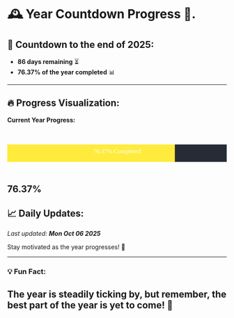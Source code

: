 
# &#x1F570; **Year Countdown Progress** &#x1F389;.

## &#x1F4C5; Countdown to the end of 2025:
- **86 days remaining** &#x23F3;
- **76.37% of the year completed** &#x1F4CA;

---

## &#x1F525; **Progress Visualization**:

**Current Year Progress:**

<br><br>
![Progress Bar](https://raw.githubusercontent.com/dayanidigv/year-countdown-progress/main/progress-bar.svg)
<br><br>

**76.37%**
---

## &#x1F4C8; **Daily Updates**:

_Last updated: **Mon Oct 06 2025**_

Stay motivated as the year progresses! &#x1F680;

--- 

### &#x1F4A1; **Fun Fact:**
The year is steadily ticking by, but remember, the best part of the year is yet to come! &#x1F31F;
---
